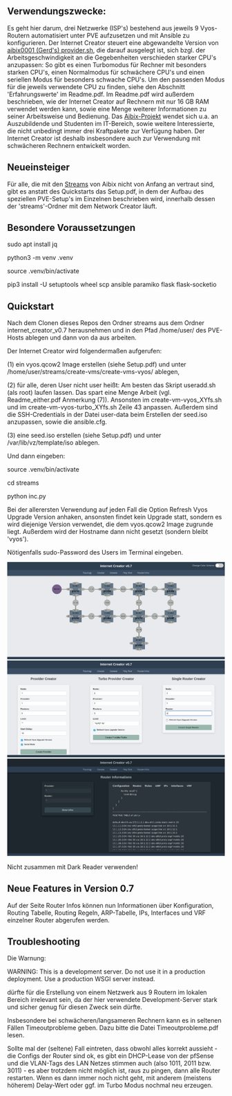 ## Verwendungszwecke:

Es geht hier darum, drei Netzwerke (ISP's) bestehend aus jeweils 9 Vyos-Routern automatisiert unter PVE aufzusetzen und mit Ansible zu konfigurieren. Der Internet Creator steuert eine abgewandelte Version von [aibix0001 (Gerd's) provider.sh](https://github.com/aibix0001/aasil), die darauf ausgelegt ist, sich bzgl. der Arbeitsgeschwindigkeit an die Gegebenheiten verschieden starker CPU's anzupassen: So gibt es einen Turbomodus für Rechner mit besonders starken CPU's, einen Normalmodus für schwächere CPU's und einen seriellen Modus für besonders schwache CPU's. Um den passenden Modus für die jeweils verwendete CPU zu finden, siehe den Abschnitt 'Erfahrungswerte' im Readme.pdf.
Im Readme.pdf wird außerdem beschrieben, wie der Internet Creator auf Rechnern mit nur 16 GB RAM verwendet werden kann, sowie eine Menge weiterer Informationen zu seiner Arbeitsweise und Bedienung. Das [Aibix-Projekt](https://www.twitch.tv/aibix0001) wendet sich u.a. an Auszubildende und Studenten im IT-Bereich, sowie weitere Interessierte, die nicht unbedingt immer drei Kraftpakete zur Verfügung haben. Der Internet Creator ist deshalb insbesondere auch zur Verwendung mit schwächeren Rechnern entwickelt worden.


## Neueinsteiger

Für alle, die mit den [Streams](https://github.com/aibix0001/streams) von Aibix nicht von Anfang an vertraut sind, gibt es anstatt des Quickstarts das Setup.pdf, in dem der Aufbau des speziellen PVE-Setup's im Einzelnen beschrieben wird, innerhalb dessen der 'streams'-Ordner mit dem Network Creator läuft.

## Besondere Voraussetzungen

sudo apt install jq

python3 -m venv .venv

source .venv/bin/activate

pip3 install -U setuptools wheel scp ansible paramiko flask flask-socketio

## Quickstart

Nach dem Clonen dieses Repos den Ordner streams aus dem Ordner internet_creator_v0.7 herausnehmen und in den Pfad /home/user/ des PVE-Hosts ablegen und dann von da aus arbeiten.

Der Internet Creator wird folgendermaßen aufgerufen:

(1) ein vyos.qcow2 Image erstellen (siehe Setup.pdf) und unter /home/user/streams/create-vms/create-vms-vyos/ ablegen,

(2) für alle, deren User nicht user heißt: Am besten das Skript useradd.sh (als root) laufen lassen. Das spart eine Menge Arbeit (vgl. Readme_either.pdf Anmerkung (7)). Ansonsten im create-vm-vyos_XYfs.sh und im create-vm-vyos-turbo_XYfs.sh Zeile 43 anpassen. Außerdem sind die SSH-Credentials in der Datei user-data beim Erstellen der seed.iso anzupassen, sowie die ansible.cfg. 

(3) eine seed.iso erstellen (siehe Setup.pdf) und unter /var/lib/vz/template/iso ablegen.

Und dann eingeben:

source .venv/bin/activate

cd streams

python inc.py

Bei der allerersten Verwendung auf jeden Fall die Option Refresh Vyos Upgrade Version anhaken, ansonsten findet kein Upgrade statt, sondern es wird diejenige Version verwendet, die dem vyos.qcow2 Image zugrunde liegt. Außerdem wird der Hostname dann nicht gesetzt (sondern bleibt 'vyos').

Nötigenfalls sudo-Password des Users im Terminal eingeben.

![foto0](Bilder/00.png)
![foto1](Bilder/01.png)
![foto2](Bilder/02.png)

Nicht zusammen mit Dark Reader verwenden!


## Neue Features in Version 0.7

Auf der Seite Router Infos können nun Informationen über Konfiguration, Routing Tabelle, Routing Regeln, ARP-Tabelle, IPs, Interfaces und VRF einzelner Router abgerufen werden.


## Troubleshooting

Die Warnung: 

WARNING: This is a development server. Do not use it in a production deployment. Use a production WSGI server instead.

dürfte für die Erstellung von einem Netzwerk aus 9 Routern im lokalen Bereich irrelevant sein, da der hier verwendete Development-Server stark und sicher genug für diesen Zweck sein dürfte. 

Insbesondere bei schwächeren/langsameren Rechnern kann es in seltenen Fällen Timeoutprobleme geben. Dazu bitte die Datei Timeoutprobleme.pdf lesen.

Sollte mal der (seltene) Fall eintreten, dass obwohl alles korrekt aussieht - die Configs der Router sind ok, es gibt ein DHCP-Lease von der pfSense und die VLAN-Tags des LAN Netzes stimmen auch (also 1011, 2011 bzw. 3011) - es aber trotzdem nicht möglich ist, raus zu pingen, dann alle Router restarten. Wenn es dann immer noch nicht geht, mit anderem (meistens höherem) Delay-Wert oder ggf. im Turbo Modus nochmal neu erzeugen.

